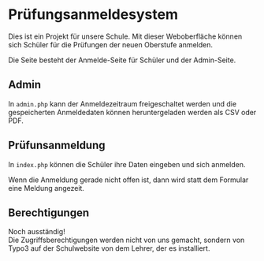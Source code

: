 # Prüfungsanmeldesystem
Dies ist ein Projekt für unsere Schule. Mit 
dieser Weboberfläche können sich Schüler für 
die Prüfungen der neuen Oberstufe anmelden.

Die Seite besteht der Anmelde-Seite für Schüler 
und der Admin-Seite.

## Admin
In ```admin.php``` kann der Anmeldezeitraum 
freigeschaltet werden und die gespeicherten
Anmeldedaten können heruntergeladen werden als
CSV oder PDF.

## Prüfunsanmeldung
In ```index.php``` können die Schüler ihre Daten
eingeben und sich anmelden.

Wenn die Anmeldung gerade nicht offen ist, 
dann wird statt dem Formular eine Meldung angezeit.

## Berechtigungen 
Noch ausständig!  
Die Zugriffsberechtigungen werden nicht von uns 
gemacht, sondern von Typo3 auf der Schulwebsite 
von dem Lehrer, der es installiert.



